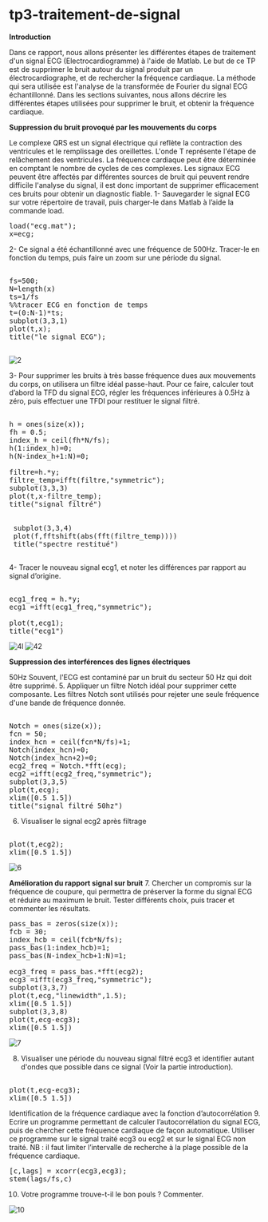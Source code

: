# tp3-traitement-de-signal
**Introduction**

Dans ce rapport, nous allons présenter les différentes étapes de traitement d'un signal ECG (Electrocardiogramme) à l'aide de Matlab. Le but de ce TP est de supprimer le bruit autour du signal produit par un électrocardiographe, et de rechercher la fréquence cardiaque. La méthode qui sera utilisée est l'analyse de la transformée de Fourier du signal ECG échantillonné.
Dans les sections suivantes, nous allons décrire les différentes étapes utilisées pour supprimer le bruit, et obtenir la fréquence cardiaque.

**Suppression du bruit provoqué par les mouvements du corps**

Le complexe QRS est un signal électrique qui reflète la contraction des ventricules et le remplissage des oreillettes. L'onde T représente l'étape de relâchement des ventricules. La fréquence cardiaque peut être déterminée en comptant le nombre de cycles de ces complexes. 
Les signaux ECG peuvent être affectés par différentes sources de bruit qui peuvent rendre difficile l'analyse du signal, il est donc important de supprimer efficacement ces bruits pour obtenir un diagnostic fiable.
1-	Sauvegarder le signal ECG sur votre répertoire de travail, puis charger-le dans Matlab à l’aide la commande load. 

<pre>
load("ecg.mat");
x=ecg;
</pre>

2-	 Ce signal a été échantillonné avec une fréquence de 500Hz. Tracer-le en fonction du temps, puis faire un zoom sur une période du signal.

<pre>

fs=500;
N=length(x)
ts=1/fs
%%tracer ECG en fonction de temps
t=(0:N-1)*ts;
subplot(3,3,1)
plot(t,x);
title("le signal ECG");

</pre>

![2](https://user-images.githubusercontent.com/86806375/214948912-1deff36d-9721-4fd3-9bf1-9d2bd3dd7131.JPG)


3-	  Pour supprimer les bruits à très basse fréquence dues aux mouvements du corps, on utilisera un filtre idéal passe-haut. Pour ce faire, calculer tout d’abord la TFD du signal ECG, régler les fréquences inférieures à 0.5Hz à zéro, puis effectuer une TFDI pour restituer le signal filtré.

<pre>

h = ones(size(x));
fh = 0.5;
index_h = ceil(fh*N/fs);
h(1:index_h)=0;
h(N-index_h+1:N)=0;

filtre=h.*y;
filtre_temp=ifft(filtre,"symmetric");
subplot(3,3,3)
plot(t,x-filtre_temp);
title("signal filtré")


 subplot(3,3,4)
 plot(f,fftshift(abs(fft(filtre_temp))))
 title("spectre restitué")

</pre>

4-	  Tracer le nouveau signal ecg1, et noter les différences par rapport au signal d’origine.
<pre>

ecg1_freq = h.*y;
ecg1 =ifft(ecg1_freq,"symmetric");

plot(t,ecg1);
title("ecg1")
</pre>
![4l](https://user-images.githubusercontent.com/86806375/214948967-a419463a-8932-427c-a36b-cb8399de8afe.JPG)
![42](https://user-images.githubusercontent.com/86806375/214949208-75fe8e32-f55e-417a-a563-80abd8f1d399.JPG)

**Suppression des interférences des lignes électriques**

50Hz Souvent, l'ECG est contaminé par un bruit du secteur 50 Hz qui doit être supprimé. 
5. Appliquer un filtre Notch idéal pour supprimer cette composante. Les filtres Notch sont utilisés pour rejeter une seule fréquence d'une bande de fréquence donnée. 
<pre>

Notch = ones(size(x));
fcn = 50;
index_hcn = ceil(fcn*N/fs)+1;
Notch(index_hcn)=0;
Notch(index_hcn+2)=0;
ecg2_freq = Notch.*fft(ecg);
ecg2 =ifft(ecg2_freq,"symmetric");
subplot(3,3,5)
plot(t,ecg);
xlim([0.5 1.5])
title("signal filtré 50hz")
</pre>

6. Visualiser le signal ecg2 après filtrage
<pre>

plot(t,ecg2);
xlim([0.5 1.5])
</pre>
![6](https://user-images.githubusercontent.com/86806375/214949087-0f051162-f1ea-4ebd-9a5a-43bc6d7ab2a9.JPG)

**Amélioration du rapport signal sur bruit** 
7. Chercher un compromis sur la fréquence de coupure, qui permettra de préserver la forme du signal ECG et réduire au maximum le bruit. Tester différents choix, puis tracer et commenter les résultats.
<pre>
pass_bas = zeros(size(x));
fcb = 30;
index_hcb = ceil(fcb*N/fs);
pass_bas(1:index_hcb)=1;
pass_bas(N-index_hcb+1:N)=1;

ecg3_freq = pass_bas.*fft(ecg2);
ecg3 =ifft(ecg3_freq,"symmetric");
subplot(3,3,7)
plot(t,ecg,"linewidth",1.5);
xlim([0.5 1.5])
subplot(3,3,8)
plot(t,ecg-ecg3);
xlim([0.5 1.5])
</pre>
![7](https://user-images.githubusercontent.com/86806375/214949121-0147f867-cca8-4cea-b3ee-07462b49e5b8.JPG)

 8. Visualiser une période du nouveau signal filtré ecg3 et identifier autant d'ondes que possible dans ce signal (Voir la partie introduction).
<pre>

plot(t,ecg-ecg3);
xlim([0.5 1.5])
</pre>
Identification de la fréquence cardiaque avec la fonction d’autocorrélation 
9. Ecrire un programme permettant de calculer l’autocorrélation du signal ECG, puis de chercher cette fréquence cardiaque de façon automatique. Utiliser ce programme sur le signal traité ecg3 ou ecg2 et sur le signal ECG non traité. NB : il faut limiter l’intervalle de recherche à la plage possible de la fréquence cardiaque. 
<pre>
[c,lags] = xcorr(ecg3,ecg3);
stem(lags/fs,c)
</pre>

10. Votre programme trouve-t-il le bon pouls ? Commenter.

![10](https://user-images.githubusercontent.com/86806375/214949171-bc5ce28b-7b9e-4dab-9d17-1d5d1561426e.JPG)

